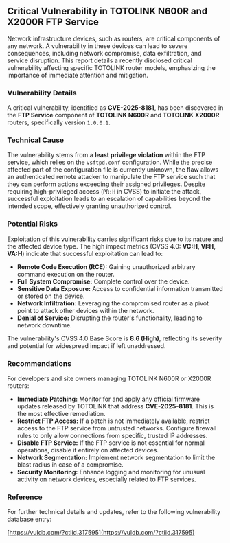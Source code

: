 ## Critical Vulnerability in TOTOLINK N600R and X2000R FTP Service

Network infrastructure devices, such as routers, are critical components of any network. A vulnerability in these devices can lead to severe consequences, including network compromise, data exfiltration, and service disruption. This report details a recently disclosed critical vulnerability affecting specific TOTOLINK router models, emphasizing the importance of immediate attention and mitigation.

### Vulnerability Details

A critical vulnerability, identified as **CVE-2025-8181**, has been discovered in the **FTP Service** component of **TOTOLINK N600R** and **TOTOLINK X2000R** routers, specifically version `1.0.0.1`.

### Technical Cause

The vulnerability stems from a **least privilege violation** within the FTP service, which relies on the `vsftpd.conf` configuration. While the precise affected part of the configuration file is currently unknown, the flaw allows an authenticated remote attacker to manipulate the FTP service such that they can perform actions exceeding their assigned privileges. Despite requiring high-privileged access (`PR:H` in CVSS) to initiate the attack, successful exploitation leads to an escalation of capabilities beyond the intended scope, effectively granting unauthorized control.

### Potential Risks

Exploitation of this vulnerability carries significant risks due to its nature and the affected device type. The high impact metrics (CVSS 4.0: **VC:H, VI:H, VA:H**) indicate that successful exploitation can lead to:

*   **Remote Code Execution (RCE):** Gaining unauthorized arbitrary command execution on the router.
*   **Full System Compromise:** Complete control over the device.
*   **Sensitive Data Exposure:** Access to confidential information transmitted or stored on the device.
*   **Network Infiltration:** Leveraging the compromised router as a pivot point to attack other devices within the network.
*   **Denial of Service:** Disrupting the router's functionality, leading to network downtime.

The vulnerability's CVSS 4.0 Base Score is **8.6 (High)**, reflecting its severity and potential for widespread impact if left unaddressed.

### Recommendations

For developers and site owners managing TOTOLINK N600R or X2000R routers:

*   **Immediate Patching:** Monitor for and apply any official firmware updates released by TOTOLINK that address **CVE-2025-8181**. This is the most effective remediation.
*   **Restrict FTP Access:** If a patch is not immediately available, restrict access to the FTP service from untrusted networks. Configure firewall rules to only allow connections from specific, trusted IP addresses.
*   **Disable FTP Service:** If the FTP service is not essential for normal operations, disable it entirely on affected devices.
*   **Network Segmentation:** Implement network segmentation to limit the blast radius in case of a compromise.
*   **Security Monitoring:** Enhance logging and monitoring for unusual activity on network devices, especially related to FTP services.

### Reference

For further technical details and updates, refer to the following vulnerability database entry:

[https://vuldb.com/?ctiid.317595](https://vuldb.com/?ctiid.317595)